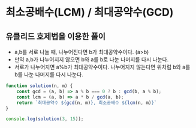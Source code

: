 # 최소공배수(LCM) / 최대공약수(GCD)

## **유클리드 호제법을 이용한 풀이**

* a,b를 서로 나눌 때, 나누어진다면 b가 최대공약수이다. (a>b)
* 만약 a,b가 나누어지지 않으면 b와 a를 b로 나눈 나머지를 다시 나눈다.
* 서로가 나누어지면 a%b가 최대공약수이다. 나누어지지 않는다면 위처럼 b와 a를 b를 나눈 나머지를 다시 나눈다.

```js
function solution(n, m) {
    const gcd = (a, b) => a % b === 0 ? b : gcd(b, a % b);
    const lcm = (a, b) => a * b / gcd(a, b);
    return `최대공약수 ${gcd(n, m)}, 최소공배수 ${lcm(n, m)}`
}

console.log(solution(3, 15));
```
